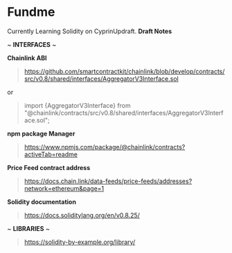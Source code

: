 # Fundme
Currently Learning Solidity on CyprinUpdraft.
**Draft Notes**

~ **INTERFACES** ~

**Chainlink ABI** 

>https://github.com/smartcontractkit/chainlink/blob/develop/contracts/src/v0.8/shared/interfaces/AggregatorV3Interface.sol

or

>import {AggregatorV3Interface} from "@chainlink/contracts/src/v0.8/shared/interfaces/AggregatorV3Interface.sol";


**npm package Manager**

>https://www.npmjs.com/package/@chainlink/contracts?activeTab=readme

**Price Feed contract address**

>https://docs.chain.link/data-feeds/price-feeds/addresses?network=ethereum&page=1

**Solidity documentation**

>https://docs.soliditylang.org/en/v0.8.25/

~ **LIBRARIES** ~

>https://solidity-by-example.org/library/

